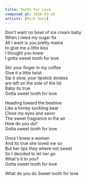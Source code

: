```yaml
---
title: Tooth For Love
composed_at: 2018-03-10
artists: [Rich Soni]
---
```


Don't want no bowl of ice cream baby  
When I need my sugar fix  
All I want is you pretty mama  
to give me a little kiss  
I thought you knew  
I gotta sweet tooth for love  

Stir your finger in my coffee  
Give it a little twist  
Sip it slow, your lipstick strokes  
are left on the side of the lid  
Baby its true  
Gotta sweet tooth for love  

Heading toward the beehive  
Like a honey suckling bear  
Close my eyes and savor  
The sweet fragrance in the air  
How do you do?  
Gotta sweet tooth for love  

Once I knew a woman  
And its true she loved me so  
But her lips they where not sweet  
So I decided to let her go  
What's it to you?  
Gotta sweet tooth for love  

What do you do
Sweet tooth for love  
